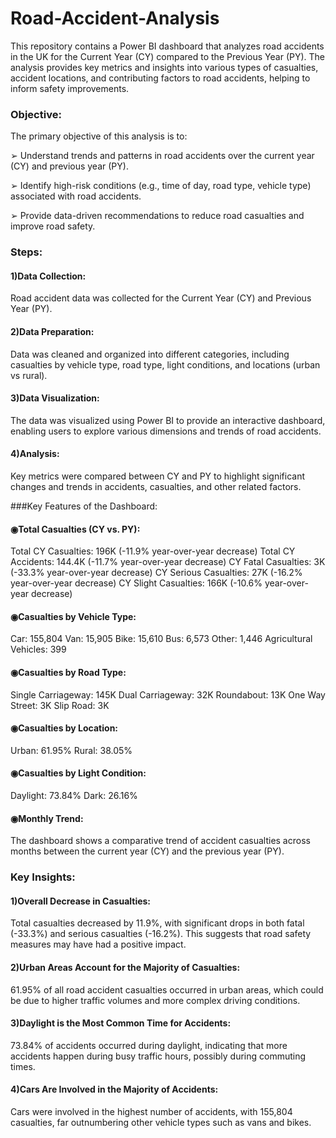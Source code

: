 # Road-Accident-Analysis


This repository contains a Power BI dashboard that analyzes road accidents in the UK for the Current Year (CY) compared to the Previous Year (PY). The analysis provides key metrics and insights into various types of casualties, accident locations, and contributing factors to road accidents, helping to inform safety improvements.

### Objective:
The primary objective of this analysis is to:

➢ Understand trends and patterns in road accidents over the current year (CY) and previous year (PY).

➢ Identify high-risk conditions (e.g., time of day, road type, vehicle type) associated with road accidents.

➢ Provide data-driven recommendations to reduce road casualties and improve road safety.


### Steps:
#### 1)Data Collection:
Road accident data was collected for the Current Year (CY) and Previous Year (PY).

#### 2)Data Preparation:
Data was cleaned and organized into different categories, including casualties by vehicle type, road type, light conditions, and locations (urban vs rural).

#### 3)Data Visualization:
The data was visualized using Power BI to provide an interactive dashboard, enabling users to explore various dimensions and trends of road accidents.

#### 4)Analysis:
Key metrics were compared between CY and PY to highlight significant changes and trends in accidents, casualties, and other related factors.

###Key Features of the Dashboard:
#### ◉Total Casualties (CY vs. PY):

Total CY Casualties: 196K (-11.9% year-over-year decrease)
Total CY Accidents: 144.4K (-11.7% year-over-year decrease)
CY Fatal Casualties: 3K (-33.3% year-over-year decrease)
CY Serious Casualties: 27K (-16.2% year-over-year decrease)
CY Slight Casualties: 166K (-10.6% year-over-year decrease)
#### ◉Casualties by Vehicle Type:

Car: 155,804
Van: 15,905
Bike: 15,610
Bus: 6,573
Other: 1,446
Agricultural Vehicles: 399
#### ◉Casualties by Road Type:

Single Carriageway: 145K
Dual Carriageway: 32K
Roundabout: 13K
One Way Street: 3K
Slip Road: 3K
#### ◉Casualties by Location:

Urban: 61.95%
Rural: 38.05%
#### ◉Casualties by Light Condition:

Daylight: 73.84%
Dark: 26.16%
#### ◉Monthly Trend:
The dashboard shows a comparative trend of accident casualties across months between the current year (CY) and the previous year (PY).

### Key Insights:
#### 1)Overall Decrease in Casualties:
Total casualties decreased by 11.9%, with significant drops in both fatal (-33.3%) and serious casualties (-16.2%). This suggests that road safety measures may have had a positive impact.

#### 2)Urban Areas Account for the Majority of Casualties:
61.95% of all road accident casualties occurred in urban areas, which could be due to higher traffic volumes and more complex driving conditions.

#### 3)Daylight is the Most Common Time for Accidents:
73.84% of accidents occurred during daylight, indicating that more accidents happen during busy traffic hours, possibly during commuting times.

#### 4)Cars Are Involved in the Majority of Accidents:
Cars were involved in the highest number of accidents, with 155,804 casualties, far outnumbering other vehicle types such as vans and bikes.
